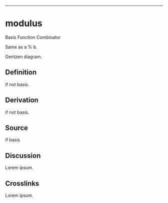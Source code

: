 ------------------------------------------------------------------------

# modulus

Basis Function Combinator

Same as a % b.

Gentzen diagram.

## Definition

if not basis.

## Derivation

if not basis.

## Source

if basis

## Discussion

Lorem ipsum.

## Crosslinks

Lorem ipsum.
